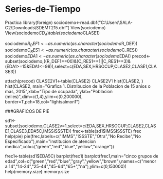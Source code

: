 # Series-de-Tiempo
Practica
library(foreign)
sociodemo<-read.dbf("C:\\Users\\SALA-C2\\Downloads\\SDEMT215.dbf")
View(sociodemo)
View(sociodemo$CD_A)
table(sociodemo$CLASE1)

sociodemo$R_DEF1<-as.numeric(as.character(sociodemo$R_DEF))
sociodemo$C_RES1<-as.numeric(as.character(sociodemo$C_RES))
sociodemo$EDA1<-as.numeric(as.character(sociodemo$EDA))
precod<-subset(sociodemo,((R_DEF1==00)&(C_RES1==1||C_RES1==3)&(EDA1>=15&EDA1<=98)),select=c(EDA,SEX,HRSOCUP,CLASE2,CLASE1,CLASE3))

attach(precod)
CLASE2V1<-table(CLASE2)
CLASE2V1
hist(CLASE2, )
hist(CLASE2, main="Grafica 1. Distribucion de la 
     Poblacion de 15 anios o mas, 2015",xlab="Tipo de ocupada",
     ylab="Poblacion (miles)",xlim=c(1,4),ylim=c(0,200000),
    border=T,pch=18,col="lightsalmon1")

###GRAFICOS DE PIE

sd1<-subset(sociodemo,CLASE2v=1,select=c(EDA,SEX,HRSOCUP,CLASE2,CLASE1,CLASE3,EDA5C,IMSSISSSTE))
frec<-table(sd1$IMSSISSSTE)
frec
help(pie)
pie(frec,labels=c("IMMS","ISSSTE","Otra","No Recibe","No Especificado"),main="Institucion de atencion medica",col=c("green","red","blue","yellow","orange"))

frec1<-table(sd1$EDA5C)
barplot(frec1)
barplot(frec1,main="cinco grupos de edad",col=c("green","red","blue","gray","yellow","brown"),names=c("menor a 14","14-24","25-44","45-64","65+","na"),ylim=c(0,150000))
help(memory.size)
memory.size
